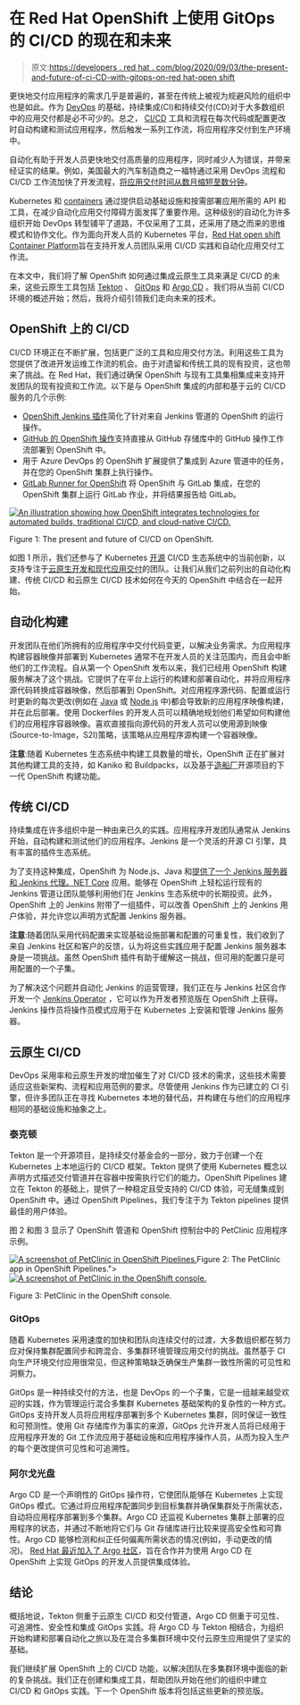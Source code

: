 # 在 Red Hat OpenShift 上使用 GitOps 的 CI/CD 的现在和未来

> 原文:[https://developers . red hat . com/blog/2020/09/03/the-present-and-future-of-ci-CD-with-gitops-on-red hat-open shift](https://developers.redhat.com/blog/2020/09/03/the-present-and-future-of-ci-cd-with-gitops-on-red-hat-openshift)

更快地交付应用程序的需求几乎是普遍的，甚至在传统上被视为规避风险的组织中也是如此。作为 [DevOps](https://developers.redhat.com/topics/devops) 的基础，持续集成(CI)和持续交付(CD)对于大多数组织中的应用交付都是必不可少的。总之， [CI/CD](https://developers.redhat.com/topics/ci-cd) 工具和流程在每次代码或配置更改时自动构建和测试应用程序，然后触发一系列工作流，将应用程序交付到生产环境中。

自动化有助于开发人员更快地交付高质量的应用程序，同时减少人为错误，并带来经证实的结果。例如，美国最大的汽车制造商之一福特通过采用 DevOps 流程和 CI/CD 工作流加快了开发流程，[将应用交付时间从数月缩短至数分钟](https://www.redhat.com/en/resources/ford-motor-company-case-study)。

Kubernetes 和 [containers](https://developers.redhat.com/topics/containers) 通过提供启动基础设施和按需部署应用所需的 API 和工具，在减少自动化应用交付障碍方面发挥了重要作用。这种级别的自动化为许多组织开始 DevOps 转型铺平了道路，不仅采用了工具，还采用了随之而来的思维模式和协作文化。作为面向开发人员的 Kubernetes 平台，[Red Hat open shift Container Platform](https://developers.redhat.com/products/openshift/overview)旨在支持开发人员团队采用 CI/CD 实践和自动化应用交付工作流。

在本文中，我们将了解 OpenShift 如何通过集成云原生工具来满足 CI/CD 的未来，这些云原生工具包括 [Tekton](https://www.openshift.com/learn/topics/pipelines) 、 [GitOps](https://developers.redhat.com/devnation/tech-talks/gitops) 和 [Argo CD](https://argoproj.github.io/argo-cd/) 。我们将从当前 CI/CD 环境的概述开始；然后，我将介绍引领我们走向未来的技术。

## OpenShift 上的 CI/CD

CI/CD 环境正在不断扩展，包括更广泛的工具和应用交付方法。利用这些工具为您提供了改进开发运维工作流的机会。由于对遗留和传统工具的现有投资，这也带来了挑战。在 Red Hat，我们通过确保 OpenShift 与现有工具集相集成来支持开发团队的现有投资和工作流。以下是与 OpenShift 集成的内部和基于云的 CI/CD 服务的几个示例:

*   [OpenShift Jenkins 插件](https://www.jenkins.io/doc/pipeline/steps/openshift-pipeline/)简化了针对来自 Jenkins 管道的 OpenShift 的运行操作。
*   [GitHub 的 OpenShift 操作](https://developers.redhat.com/blog/2020/02/13/openshift-actions-deploy-to-red-hat-openshift-directly-from-your-github-repository/)支持直接从 GitHub 存储库中的 GitHub 操作工作流部署到 OpenShift 中。
*   用于 Azure DevOps 的 OpenShift 扩展提供了集成到 Azure 管道中的任务，并在您的 OpenShift 集群上执行操作。
*   [GitLab Runner for OpenShift](https://www.openshift.com/blog/installing-the-gitlab-runner-the-openshift-way) 将 OpenShift 与 GitLab 集成，在您的 OpenShift 集群上运行 GitLab 作业，并将结果报告给 GitLab。

[![An illustration showing how OpenShift integrates technologies for automated builds, traditional CI/CD, and cloud-native CI/CD.](../Images/2695845067e0e83b1b7020ebca26f5bc.png "CI/CD with GitOps on OpenShift")](/sites/default/files/blog/2020/08/openshift.png)

Figure 1: The present and future of CI/CD on OpenShift.

如图 1 所示，我们还参与了 Kubernetes [开源](https://developers.redhat.com/topics/open-source) CI/CD 生态系统中的当前创新，以支持专注于[云原生开发和现代应用交付](https://developers.redhat.com/blog/2020/08/14/introduction-to-cloud-native-ci-cd-with-tekton-kubecon-europe-2020/)的团队。让我们从我们之前列出的自动化构建、传统 CI/CD 和云原生 CI/CD 技术如何在今天的 OpenShift 中结合在一起开始。

## 自动化构建

开发团队在他们所拥有的应用程序中交付代码变更，以解决业务需求。为应用程序构建容器映像并部署到 Kubernetes 通常不在开发人员的关注范围内，而且会中断他们的工作流程。自从第一个 OpenShift 发布以来，我们已经用 OpenShift 构建服务解决了这个挑战。它提供了在平台上运行的构建和部署自动化，并将应用程序源代码转换成容器映像，然后部署到 OpenShift。对应用程序源代码、配置或运行时更新的每次更改(例如在 [Java](https://developers.redhat.com/topics/enterprise-java) 或 [Node.js](https://developers.redhat.com/blog/category/node-js/) 中)都会导致新的应用程序映像构建，并在此后部署。使用 Dockerfiles 的开发人员可以精确地规划他们希望如何构建他们的应用程序容器映像。喜欢直接指向源代码的开发人员可以使用源到映像(Source-to-Image，S2I)策略，该策略从应用程序源构建一个容器映像。

**注意**:随着 Kubernetes 生态系统中构建工具数量的增长，OpenShift 正在扩展对其他构建工具的支持，如 Kaniko 和 Buildpacks，以及基于[造船厂](https://github.com/shipwright-io)开源项目的下一代 OpenShift 构建功能。

## 传统 CI/CD

持续集成在许多组织中是一种由来已久的实践。应用程序开发团队通常从 Jenkins 开始，自动构建和测试他们的应用程序。Jenkins 是一个灵活的开源 CI 引擎，具有丰富的插件生态系统。

为了支持这种集成，OpenShift 为 Node.js、Java 和[提供了一个 Jenkins 服务器和 Jenkins 代理。NET Core](https://developers.redhat.com/topics/dotnet) 应用。能够在 OpenShift 上轻松运行现有的 Jenkins 管道让团队能够利用他们在 Jenkins 生态系统中的长期投资。此外，OpenShift 上的 Jenkins 附带了一组插件，可以改善 OpenShift 上的 Jenkins 用户体验，并允许您以声明方式配置 Jenkins 服务器。

**注意**:随着团队采用代码配置来实现基础设施部署和配置的可重复性，我们收到了来自 Jenkins 社区和客户的反馈，认为将这些实践应用于配置 Jenkins 服务器本身是一项挑战。虽然 OpenShift 插件有助于缓解这一挑战，但可用的配置只是可用配置的一个子集。

为了解决这个问题并自动化 Jenkins 的运营管理，我们正在与 Jenkins 社区合作开发一个 [Jenkins Operator](https://github.com/jenkinsci/kubernetes-operator) ，它可以作为开发者预览版在 OpenShift 上获得。Jenkins 操作员将操作员模式应用于在 Kubernetes 上安装和管理 Jenkins 服务器。

## 云原生 CI/CD

DevOps 采用率和云原生开发的增加催生了对 CI/CD 技术的需求，这些技术需要适应这些新架构、流程和应用范例的要求。尽管使用 Jenkins 作为已建立的 CI 引擎，但许多团队正在寻找 Kubernetes 本地的替代品，并构建在与他们的应用程序相同的基础设施和抽象之上。

### 泰克顿

Tekton 是一个开源项目，是持续交付基金会的一部分，致力于创建一个在 Kubernetes 上本地运行的 CI/CD 框架。Tekton 提供了使用 Kubernetes 概念以声明方式描述交付管道并在容器中按需执行它们的能力。OpenShift Pipelines 建立在 Tekton 的基础上，提供了一种稳定且受支持的 CI/CD 体验，可无缝集成到 OpenShift 中。通过 OpenShift Pipelines，我们专注于为 Tekton pipelines 提供最佳的用户体验。

图 2 和图 3 显示了 OpenShift 管道和 OpenShift 控制台中的 PetClinic 应用程序示例。

[![A screenshot of PetClinic in OpenShift Pipelines.](../Images/c17b2e3b66ea1361f6bd131de0954c30.png "OpenShift Pipelines")](/sites/default/files/blog/2020/08/pipeline-viz.png)Figure 2: The PetClinic app in OpenShift Pipelines.">[![A screenshot of PetClinic in the OpenShift console.](../Images/7846d394a2c4d76636344d526f6b392d.png "Tekton Extension for Visual Studio Code")](/sites/default/files/blog/2020/08/image5.png)

Figure 3: PetClinic in the OpenShift console.

### GitOps

随着 Kubernetes 采用速度的加快和团队向连续交付的过渡，大多数组织都在努力应对保持集群配置同步和跨混合、多集群环境管理应用交付的挑战。虽然基于 CI 向生产环境交付应用很常见，但这种策略缺乏确保生产集群一致性所需的可见性和洞察力。

GitOps 是一种持续交付的方法，也是 DevOps 的一个子集，它是一组越来越受欢迎的实践，作为管理运行混合多集群 Kubernetes 基础架构的复杂性的一种方式。GitOps 支持开发人员将应用程序部署到多个 Kubernetes 集群，同时保证一致性和可预测性。使用 Git 存储库作为事实的来源，GitOps 允许开发人员将已经用于应用程序开发的 Git 工作流应用于基础设施和应用程序操作人员，从而为投入生产的每个更改提供可见性和可追溯性。

### 阿尔戈光盘

Argo CD 是一个声明性的 GitOps 操作符，它使团队能够在 Kubernetes 上实现 GitOps 模式。它通过将应用程序配置同步到目标集群并确保集群处于所需状态，自动将应用程序部署到多个集群。Argo CD 还监视 Kubernetes 集群上部署的应用程序的状态，并通过不断地将它们与 Git 存储库进行比较来提高安全性和可靠性。Argo CD 能够检测和纠正任何偏离所需状态的情况(例如，手动更改的情况)。 [Red Hat 最近加入了 Argo 社区](https://www.redhat.com/en/about/press-releases/red-hat-and-intuit-join-forces-argo-project-extending-gitops-community-innovation-better-manage-multi-cluster-cloud-native-applications-scale)，旨在合作并为使用 Argo CD 在 OpenShift 上实现 GitOps 的开发人员提供集成体验。

## 结论

概括地说，Tekton 侧重于云原生 CI/CD 和交付管道，Argo CD 侧重于可见性、可追溯性、安全性和集成 GitOps 实践。将 Argo CD 与 Tekton 相结合，为组织开始构建和部署自动化之旅以及在混合多集群环境中交付云原生应用提供了坚实的基础。

我们继续扩展 OpenShift 上的 CI/CD 功能，以解决团队在多集群环境中面临的新的复杂挑战。我们正在创建和集成工具，帮助团队开始在他们的组织中建立 CI/CD 和 GitOps 实践。下一个 OpenShift 版本将包括这些更新的预览版。